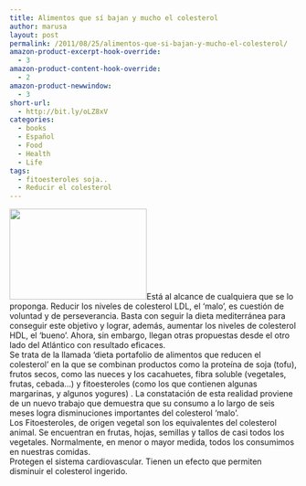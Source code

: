 ```yaml
---
title: Alimentos que sí bajan y mucho el colesterol
author: marusa
layout: post
permalink: /2011/08/25/alimentos-que-si-bajan-y-mucho-el-colesterol/
amazon-product-excerpt-hook-override:
  - 3
amazon-product-content-hook-override:
  - 2
amazon-product-newwindow:
  - 3
short-url:
  - http://bit.ly/oLZ8xV
categories:
  - books
  - Español
  - Food
  - Health
  - Life
tags:
  - fitoesteroles soja..
  - Reducir el colesterol
---
```

[<img src="http://blogs.bikecrawler.com/wp-content/uploads/2011/08/colesterol1.jpg" alt="" width="240" height="159" class="alignleft size-full wp-image-973" />][1]Está al alcance de cualquiera que se lo proponga. Reducir los niveles de colesterol LDL, el &#8216;malo&#8217;, es cuestión de voluntad y de perseverancia. Basta con seguir la dieta mediterránea para conseguir este objetivo y lograr, además, aumentar los niveles de colesterol HDL, el &#8216;bueno&#8217;. Ahora, sin embargo, llegan otras propuestas desde el otro lado del Atlántico con resultado eficaces.  
Se trata de la llamada &#8216;dieta portafolio de alimentos que reducen el colesterol&#8217; en la que se combinan productos como la proteína de soja (tofu), frutos secos, como las nueces y los cacahuetes, fibra soluble (vegetales, frutas, cebada…) y fitoesteroles (como los que contienen algunas margarinas, y algunos yogures) . La constatación de esta realidad proviene de un nuevo trabajo que demuestra que su consumo a lo largo de seis meses logra disminuciones importantes del colesterol &#8216;malo&#8217;.  
Los Fitoesteroles, de origen vegetal son los equivalentes del colesterol animal. Se encuentran en frutas, hojas, semillas y tallos de casi todos los vegetales. Normalmente, en menor o mayor medida, todos los consumimos en nuestras comidas.  
Protegen el sistema cardiovascular. Tienen un efecto que permiten disminuir el colesterol ingerido.

 [1]: http://blogs.bikecrawler.com/wp-content/uploads/2011/08/colesterol1.jpg